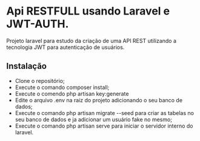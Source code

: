 # Api RESTFULL usando Laravel e JWT-AUTH.

Projeto laravel para estudo da criação de uma API REST utilizando a tecnologia JWT para autenticação de usuários.

## Instalação
- Clone o repositório;
- Execute o comando composer install;
- Execute o comendo php artisan key:generate
- Edite o arquivo .env na raiz do projeto adicionando o seu banco de dados;
- Execute o comando php artisan migrate --seed para criar as tabelas no seu banco de dados e ja adicionar um usuário fake no mesmo;
- Execute o comando php artisan serve para iniciar o servidor interno do laravel. 
